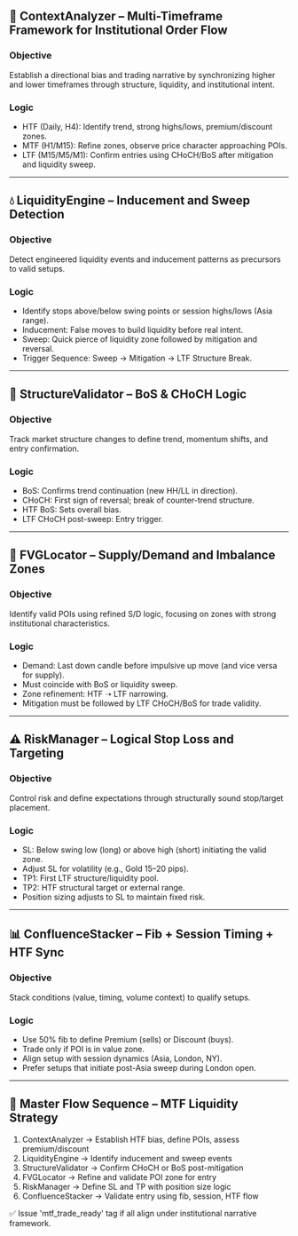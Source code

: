 ## 🧱 ContextAnalyzer – Multi-Timeframe Framework for Institutional Order Flow

### Objective
Establish a directional bias and trading narrative by synchronizing higher and lower timeframes through structure, liquidity, and institutional intent.

### Logic
- HTF (Daily, H4): Identify trend, strong highs/lows, premium/discount zones.
- MTF (H1/M15): Refine zones, observe price character approaching POIs.
- LTF (M15/M5/M1): Confirm entries using CHoCH/BoS after mitigation and liquidity sweep.

---

## 💧 LiquidityEngine – Inducement and Sweep Detection

### Objective
Detect engineered liquidity events and inducement patterns as precursors to valid setups.

### Logic
- Identify stops above/below swing points or session highs/lows (Asia range).
- Inducement: False moves to build liquidity before real intent.
- Sweep: Quick pierce of liquidity zone followed by mitigation and reversal.
- Trigger Sequence: Sweep → Mitigation → LTF Structure Break.

---

## 🔀 StructureValidator – BoS & CHoCH Logic

### Objective
Track market structure changes to define trend, momentum shifts, and entry confirmation.

### Logic
- BoS: Confirms trend continuation (new HH/LL in direction).
- CHoCH: First sign of reversal; break of counter-trend structure.
- HTF BoS: Sets overall bias.
- LTF CHoCH post-sweep: Entry trigger.

---

## 🧠 FVGLocator – Supply/Demand and Imbalance Zones

### Objective
Identify valid POIs using refined S/D logic, focusing on zones with strong institutional characteristics.

### Logic
- Demand: Last down candle before impulsive up move (and vice versa for supply).
- Must coincide with BoS or liquidity sweep.
- Zone refinement: HTF ➝ LTF narrowing.
- Mitigation must be followed by LTF CHoCH/BoS for trade validity.

---

## ⚠️ RiskManager – Logical Stop Loss and Targeting

### Objective
Control risk and define expectations through structurally sound stop/target placement.

### Logic
- SL: Below swing low (long) or above high (short) initiating the valid zone.
- Adjust SL for volatility (e.g., Gold 15–20 pips).
- TP1: First LTF structure/liquidity pool.
- TP2: HTF structural target or external range.
- Position sizing adjusts to SL to maintain fixed risk.

---

## 📊 ConfluenceStacker – Fib + Session Timing + HTF Sync

### Objective
Stack conditions (value, timing, volume context) to qualify setups.

### Logic
- Use 50% fib to define Premium (sells) or Discount (buys).
- Trade only if POI is in value zone.
- Align setup with session dynamics (Asia, London, NY).
- Prefer setups that initiate post-Asia sweep during London open.

---

## 🧩 Master Flow Sequence – MTF Liquidity Strategy

1. ContextAnalyzer → Establish HTF bias, define POIs, assess premium/discount  
2. LiquidityEngine → Identify inducement and sweep events  
3. StructureValidator → Confirm CHoCH or BoS post-mitigation  
4. FVGLocator → Refine and validate POI zone for entry  
5. RiskManager → Define SL and TP with position size logic  
6. ConfluenceStacker → Validate entry using fib, session, HTF flow  

✅ Issue 'mtf_trade_ready' tag if all align under institutional narrative framework.